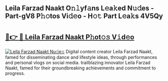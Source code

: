## Leila Farzad Naakt O𝚗𝚕yf𝚊ns L𝚎a𝚔ed N𝚞𝚍es - Part-gV8 P𝚑𝚘tos Vi𝚍𝚎o - H𝚘𝚝 Part L𝚎a𝚔s 4V5Qy

# <h2><a href="http://kf75rn.oniu.top/?m=Leila+Farzad+Naakt">🔗👉 🔴 Leila Farzad Naakt P𝚑ot𝚘𝚜 V𝚒d𝚎o</a></h2>

[![Leila Farzad Naakt Nu𝚍e𝚜](https://i.imgur.com/0qMVB7G.gif)](http://kf75rn.oniu.top/?m=Leila+Farzad+Naakt)
Digital content creator Leila Farzad Naakt, famed for disseminating dance and lifestyle ideas, through performances and personal vlogs on social media. trailblazing innovator Leila Farzad Naakt, famed for their groundbreaking achievements and commitment to progress.  
